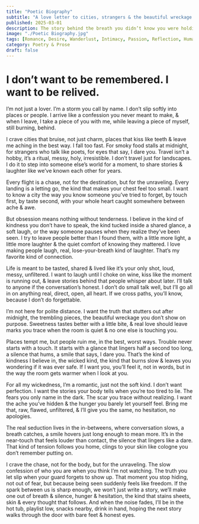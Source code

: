 ```yaml
---
title: "Poetic Biography"
subtitle: "A love letter to cities, strangers & the beautiful wreckage between them."
published: 2025-03-01
description: The story behind the breath you didn’t know you were holding.
image: "./Poetic Biography.jpg"
tags: [Romance, Desire, Wanderlust, Intimacy, Passion, Reflection, Human Connection, Sensual, Confessional]
category: Poetry & Prose
draft: false
---
```


# I don’t want to be remembered. I want to be relived.

I’m not just a lover. I’m a storm you call by name. I don’t slip softly into places or people. I arrive like a confession you never meant to make, & when I leave, I take a piece of you with me, while leaving a piece of myself, still burning, behind.

I crave cities that bruise, not just charm, places that kiss like teeth & leave me aching in the best way. I fall too fast. For smoky food stalls at midnight, for strangers who talk like poets, for eyes that say, I dare you. Travel isn’t a hobby, it’s a ritual, messy, holy, irresistible. I don’t travel just for landscapes. I do it to step into someone else’s world for a moment, to share stories & laughter like we’ve known each other for years.

Every flight is a chase, not for the destination, but for the unraveling. Every landing is a letting go, the kind that makes your chest feel too small. I want to know a city the way you know someone you’ve tried to forget, by touch first, by taste second, with your whole heart caught somewhere between ache & awe.

But obsession means nothing without tenderness. I believe in the kind of kindness you don’t have to speak, the kind tucked inside a shared glance, a soft laugh, or the way someone pauses when they realize they’ve been seen. I try to leave people better than I found them, with a little more light, a little more laughter & the quiet comfort of knowing they mattered. I love making people laugh, real, lose-your-breath kind of laughter. That’s my favorite kind of connection.

Life is meant to be tasted, shared & lived like it’s your only shot, loud, messy, unfiltered. I want to laugh until I choke on wine, kiss like the moment is running out, & leave stories behind that people whisper about later. I’ll talk to anyone if the conversation’s honest. I don’t do small talk well, but I’ll go all in on anything real, direct, open, all heart. If we cross paths, you’ll know, because I don’t do forgettable.

I’m not here for polite distance. I want the truth that stutters out after midnight, the trembling pieces, the beautiful wreckage you don’t show on purpose. Sweetness tastes better with a little bite, & real love should leave marks you trace when the room is quiet & no one else is touching you.

Places tempt me, but people ruin me, in the best, worst ways. Trouble never starts with a touch. It starts with a glance that lingers half a second too long, a silence that hums, a smile that says, I dare you. That’s the kind of kindness I believe in, the wicked kind, the kind that burns slow & leaves you wondering if it was ever safe. If I want you, you’ll feel it, not in words, but in the way the room gets warmer when I look at you.

For all my wickedness, I’m a romantic, just not the soft kind. I don’t want perfection. I want the stories your body tells when you’re too tired to lie. The fears you only name in the dark. The scar you trace without realizing. I want the ache you’ve hidden & the hunger you barely let yourself feel. Bring me that, raw, flawed, unfiltered, & I’ll give you the same, no hesitation, no apologies.

The real seduction lives in the in-betweens, where conversation slows, a breath catches, a smile hovers just long enough to mean more. It’s in the near-touch that feels louder than contact, the silence that lingers like a dare. That kind of tension follows you home, clings to your skin like cologne you don’t remember putting on.

I crave the chase, not for the body, but for the unraveling. The slow confession of who you are when you think I’m not watching. The truth you let slip when your guard forgets to show up. That moment you stop hiding, not out of fear, but because being seen suddenly feels like freedom. If the spark between us is sharp enough, we won’t just write a story, we’ll make one out of breath & silence, hunger & hesitation, the kind that stains sheets, skin & every thought that follows. And when the noise fades, I’ll be in the hot tub, playlist low, snacks nearby, drink in hand, hoping the next story walks through the door with bare feet & honest eyes.